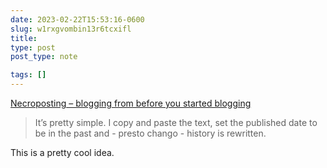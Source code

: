 ```yaml
---
date: 2023-02-22T15:53:16-0600
slug: w1rxgvombin13r6tcxifl
title: 
type: post
post_type: note

tags: []
---
```

[Necroposting – blogging from before you started blogging](https://shkspr.mobi/blog/2023/02/necroposting-blogging-from-before-you-started-blogging/)



> 
> It’s pretty simple. I copy and paste the text, set the published date to be in the past and - presto chango - history is rewritten.
> 
> 
> 


This is a pretty cool idea.



